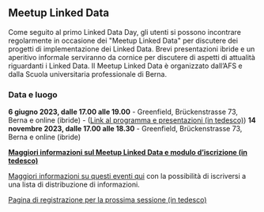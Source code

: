 ## Meetup Linked Data

Come seguito al primo Linked Data Day, gli utenti si possono incontrare regolarmente in occasione dei "Meetup Linked Data" per discutere dei progetti di implementazione dei Linked Data. Brevi presentazioni ibride e un aperitivo informale serviranno da cornice per discutere di aspetti di attualità riguardanti i Linked Data. Il Meetup Linked Data è organizzato dall’AFS e dalla Scuola universitaria professionale di Berna.

### Data e luogo

**6 giugno 2023, dalle 17.00 alle 19.00** - Greenfield, Brückenstrasse 73, Berna e online (ibride) - ([Link al programma e presentazioni (in tedesco)](https://www.bfh.ch/wirtschaft/de/aktuell/fachveranstaltungen/linked-data-meetup-1-23/)) 
**14 novembre 2023, dalle 17.00 alle 18.30** - Greenfield, Brückenstrasse 73, Berna e online (ibride) 

**[Maggiori informazioni sul Meetup Linked Data e modulo d’iscrizione (in tedesco) ](https://www.bfh.ch/wirtschaft/de/aktuell/fachveranstaltungen/linked-data-meetup-2-23/)**

[Maggiori informazioni su questi eventi qui](https://www.bfh.ch/wirtschaft/de/themen/linked-data-meetup/) con la possibilità di iscriversi a una lista di distribuzione di informazioni.

[Pagina di registrazione per la prossima sessione (in tedesco)](https://www.bfh.ch/wirtschaft/de/aktuell/fachveranstaltungen/linked-data-meetup-2-23/)

